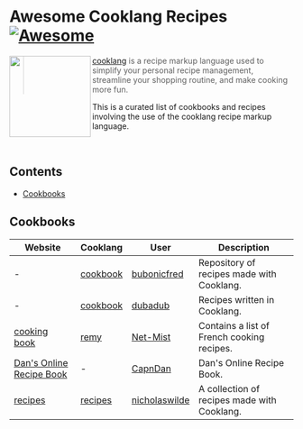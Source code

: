 <!--lint disable awesome-git-repo-age-->
# Awesome Cooklang Recipes [![Awesome](https://awesome.re/badge-flat.svg)](https://awesome.re)

<img src="https://cooklang.org/images/logo.svg" align="left" width="144px" height="144px"/>

> [cooklang][1] is a recipe markup language used to simplify your personal recipe management, streamline your shopping
> routine, and make cooking more fun.

This is a curated list of cookbooks and recipes involving the use of the cooklang recipe markup language.

<br />

## Contents

- [Cookbooks](#cookbooks)

## Cookbooks

| Website | Cooklang | User | Description |
|---------|----------|------|-------------|
| - | [cookbook](https://github.com/bubonicfred/cookbook) | [bubonicfred](https://github.com/bubonicfred) | Repository of recipes made with Cooklang. |
| - | [cookbook](https://github.com/dubadub/cookbook) | [dubadub](https://github.com/dubadub/) | Recipes written in Cooklang. |
| [cooking book](https://net-mist-cooking-book.netlify.app/) | [remy](https://github.com/Net-Mist/remy) | [Net-Mist](https://github.com/Net-Mist) | Contains a list of French cooking recipes. |
| [Dan's Online Recipe Book](https://bonmot.ca/~daniel/Recipes/) |- | [CapnDan](https://bonmot.ca/~daniel/) | Dan's Online Recipe Book. |
| [recipes](https://nicholaswilde.io/recipes/) | [recipes](https://github.com/nicholaswilde/recipes/tree/main/cook) | [nicholaswilde](https://github.com/nicholaswilde/) | A collection of recipes made with Cooklang. |

[1]: https://cooklang.org/

